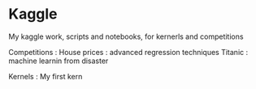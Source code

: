# Kaggle


My kaggle work, scripts and notebooks, for kernerls and competitions


Competitions : 
	House prices : advanced regression techniques
	Titanic : machine learnin from disaster

Kernels : 
	My first kern
